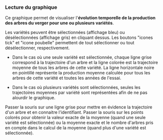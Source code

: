 ### Lecture du graphique

Ce graphique permet de visualiser l'**évolution temporelle de la production des arbres du verger pour une ou plusieurs variétés**.  

Les variétés peuvent être sélectionnées (affichage bleu) ou désélectionnées (affichage gris) en cliquant dessus. Les boutons "icones tick" et "icone poubelle" permettent de tout sélectionner ou tout désélectionner, respectivement.

- Dans le cas où une seule variété est sélectionnée, chaque ligne grise correspond à la trajectoire d'un arbre et la ligne colorée est la trajectoire moyenne de tous les arbres de cette variété. La ligne horizontale noire en pointillé représente la production moyenne calculée pour tous les arbres de cette variété et toutes les années de l'essai. 

- Dans le cas où plusieurs variétés sont sélectionnées, seules les trajectoires moyennes par variété sont représentées afin de ne pas alourdir le graphique.  

Passer la souris sur une ligne grise pour mettre en évidence la trajectoire d'un arbre et en connaitre l'identifiant. Passer la souris sur les points colorés pour obtenir la valeur exacte de la moyenne (quand une seule variété est sélectionnée) ou la moyenne exacte et le nombre d'arbres pris en compte dans le calcul de la moyenne (quand plus d'une variété est sélectionnée).
